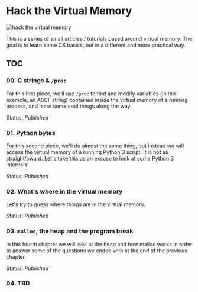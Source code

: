 # Hack the Virtual Memory

![hack the virtual memory](https://s3-us-west-1.amazonaws.com/holbertonschool/medias/hack_the_vm_0.png)

This is a series of small articles / tutorials based around virtual memory. The goal is to learn some CS basics, but in a different and more practical way.

## TOC

### 00. C strings & `/proc`

For this first piece, we'll use `/proc` to find and modify variables (in this example, an ASCII string) contained inside the virtual memory of a running process, and learn some cool things along the way.

Status: _Published_

### 01. Python bytes

For this second piece, we'll do almost the same thing, but instead we will access the virtual memory of a running Python 3 script. It is not as straightfoward. Let's take this as an excuse to look at some Python 3 internals!

Status: _Published_

### 02. What's where in the virtual memory

Let's try to guess where things are in the virtual memory.

Status: _Published_

### 03. `malloc`, the heap and the program break

In this fourth chapter we will look at the heap and how malloc works in order to answer some of the questions we ended with at the end of the previous chapter.

Status: _Published_

### 04. TBD
